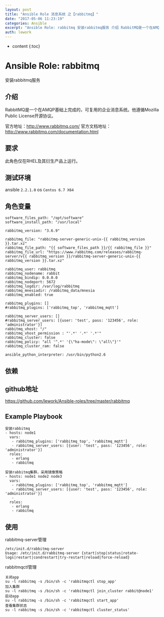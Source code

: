 ```yaml
---
layout: post
title: "Ansible Role 消息系统 之【rabbitmq】"
date: "2017-05-06 11:23:19"
categories: Ansible
excerpt: "Ansible Role: rabbitmq 安装rabbitmq服务 介绍 RabbitMQ是一个在AMQP基础上完成的，可复用的企业消息系统..."
auth: lework
---
```

* content
{:toc}

# Ansible Role: rabbitmq

安装rabbitmq服务

## 介绍
RabbitMQ是一个在AMQP基础上完成的，可复用的企业消息系统。他遵循Mozilla Public License开源协议。

官方地址：http://www.rabbitmq.com/
官方文档地址：http://www.rabbitmq.com/documentation.html

## 要求

此角色仅在RHEL及其衍生产品上运行。

## 测试环境

ansible `2.2.1.0`
os `Centos 6.7 X64`

## 角色变量
	software_files_path: "/opt/software"
	software_install_path: "/usr/local"

	rabbitmq_version: "3.6.9"

	rabbitmq_file: "rabbitmq-server-generic-unix-{{ rabbitmq_version }}.tar.xz"
	rabbitmq_file_path: "{{ software_files_path }}/{{ rabbitmq_file }}"
	rabbitmq_file_url: "https://www.rabbitmq.com/releases/rabbitmq-server/v{{ rabbitmq_version }}/rabbitmq-server-generic-unix-{{ rabbitmq_version }}.tar.xz"

	rabbitmq_user: rabbitmq
	rabbitmq_nodename: rabbit
	rabbitmq_bindip: 0.0.0.0
	rabbitmq_nodeport: 5672
	rabbitmq_logdir: /var/log/rabbitmq
	rabbitmq_mnesiadir: /rabbitmq_data/mnesia
	rabbitmq_enabled: true

	rabbitmq_plugins: []
	#rabbitmq_plugins: ['rabbitmq_top', 'rabbitmq_mqtt']

	rabbitmq_server_users: []
	#rabbitmq_server_users: [{user: 'test', pass: '123456', role: 'administrator'}]
	rabbitmq_vhost: "/"
	rabbitmq_vhost_permission : "'.*' '.*' '.*'"
	rabbitmq_cluster: false
	rabbitmq_policy: "all '^.*' '{\"ha-mode\": \"all\"}'"
	rabbitmq_cluster_ram: false

	ansible_python_interpreter: /usr/bin/python2.6

## 依赖

## github地址
https://github.com/lework/Ansible-roles/tree/master/rabbitmq

## Example Playbook
	安装rabbitmq
	- hosts: node1
	  vars:
	   - rabbitmq_plugins: ['rabbitmq_top', 'rabbitmq_mqtt']
	   - rabbitmq_server_users: [{user: 'test', pass: '123456', role: 'administrator'}]
	  roles:
	   - erlang
	   - rabbitmq
	   
	安装rabbitmq集群，采用镜像策略
	- hosts: node1 node2 node3
	  vars:
	   - rabbitmq_plugins: ['rabbitmq_top', 'rabbitmq_mqtt']
	   - rabbitmq_server_users: [{user: 'test', pass: '123456', role: 'administrator'}]
	   - 
	  roles:
	   - erlang
	   - rabbitmq

## 使用

rabbitmq-server管理
```
/etc/init.d/rabbitmq-server
Usage: /etc/init.d/rabbitmq-server {start|stop|status|rotate-logs|restart|condrestart|try-restart|reload|force-reload}
```
rabbitmqctl管理
```
关闭app 
su -l rabbitmq -s /bin/sh -c 'rabbitmqctl stop_app'
加入集群
su -l rabbitmq -s /bin/sh -c 'rabbitmqctl join_cluster rabbit@node1'
启动app
su -l rabbitmq -s /bin/sh -c 'rabbitmqctl start_app'
查看集群状态
su -l rabbitmq -s /bin/sh -c 'rabbitmqctl cluster_status'
```
